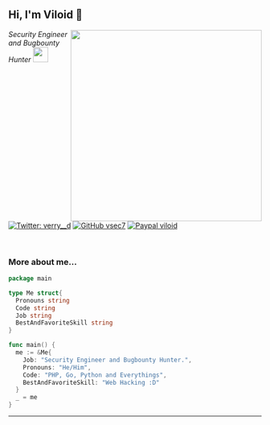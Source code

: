 <h2> Hi, I'm Viloid 👋</h2>
<img align='right' src="https://github-readme-stats.vercel.app/api?username=vsec7&show_icons=true&theme=radical" width="380">
<p><em>Security Engineer and Bugbounty Hunter <img src="https://media.giphy.com/media/WUlplcMpOCEmTGBtBW/giphy.gif" width="30"><br>
</em></p>

[![Twitter: verry__d](https://img.shields.io/twitter/follow/verry__d?style=flat-square)](https://twitter.com/verry__d)
[![GitHub vsec7](https://img.shields.io/github/followers/vsec7?label=follow%20github&style=flat-square)](https://github.com/vsec7)
[![Paypal viloid](https://img.shields.io/badge/$-support-ff69b4.svg?style=flat)](https://paypal.me/viloid)

<br>

### More about me...

```go
package main

type Me struct{
  Pronouns string
  Code string
  Job string
  BestAndFavoriteSkill string
}

func main() {
  me := &Me{
    Job: "Security Engineer and Bugbounty Hunter.",
    Pronouns: "He/Him",
    Code: "PHP, Go, Python and Everythings",
    BestAndFavoriteSkill: "Web Hacking :D"
  }
  _ = me
}
```
---
